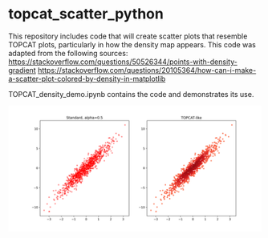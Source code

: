 # topcat_scatter_python
This repository includes code that will create scatter plots that resemble TOPCAT plots, particularly in how the density map appears.
This code was adapted from the following sources:
https://stackoverflow.com/questions/50526344/points-with-density-gradient
https://stackoverflow.com/questions/20105364/how-can-i-make-a-scatter-plot-colored-by-density-in-matplotlib

TOPCAT_density_demo.ipynb contains the code and demonstrates its use.

![Comparison image](topcat_comparison.png)
